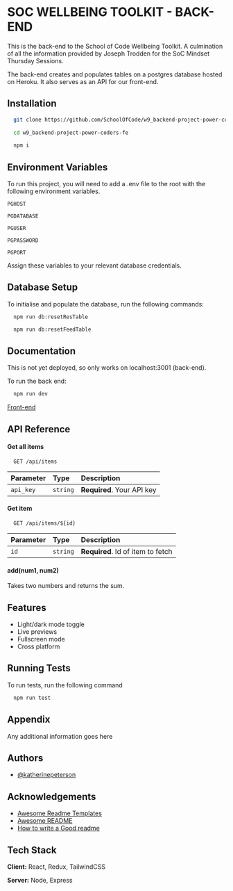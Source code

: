 
# SOC WELLBEING TOOLKIT - BACK-END

This is the back-end to the School of Code Wellbeing Toolkit. A culmination of all the information provided by Joseph Trodden for the SoC Mindset Thursday Sessions.

The back-end creates and populates tables on a postgres database hosted on Heroku.  It also serves as an API for our front-end. 
## Installation

```bash
  git clone https://github.com/SchoolOfCode/w9_backend-project-power-coders-fe.git
  
  cd w9_backend-project-power-coders-fe
  
  npm i
```
## Environment Variables

To run this project, you will need to add a .env file to the root with the following environment variables.

`PGHOST`

`PGDATABASE`

`PGUSER`

`PGPASSWORD`

`PGPORT`

Assign these variables to your relevant database credentials.
## Database Setup
To initialise and populate the database, run the following commands:

```bash
  npm run db:resetResTable

  npm run db:resetFeedTable
```
## Documentation
This is not yet deployed, so only works on localhost:3001 (back-end).

To run the back end:

```bash
  npm run dev
```

[Front-end](https://github.com/SchoolOfCode/w9_frontend-project-power-coders-fe)


## API Reference

#### Get all items

```http
  GET /api/items
```

| Parameter | Type     | Description                |
| :-------- | :------- | :------------------------- |
| `api_key` | `string` | **Required**. Your API key |

#### Get item

```http
  GET /api/items/${id}
```

| Parameter | Type     | Description                       |
| :-------- | :------- | :-------------------------------- |
| `id`      | `string` | **Required**. Id of item to fetch |

#### add(num1, num2)

Takes two numbers and returns the sum.


## Features

- Light/dark mode toggle
- Live previews
- Fullscreen mode
- Cross platform


## Running Tests

To run tests, run the following command

```bash
  npm run test
```


## Appendix

Any additional information goes here


## Authors

- [@katherinepeterson](https://www.github.com/octokatherine)


## Acknowledgements

 - [Awesome Readme Templates](https://awesomeopensource.com/project/elangosundar/awesome-README-templates)
 - [Awesome README](https://github.com/matiassingers/awesome-readme)
 - [How to write a Good readme](https://bulldogjob.com/news/449-how-to-write-a-good-readme-for-your-github-project)


## Tech Stack

**Client:** React, Redux, TailwindCSS

**Server:** Node, Express

